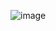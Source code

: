 ![image](https://github.com/Elvis0202/Photo_Fetcher/assets/130848031/7118ce37-cfe0-4de5-9da7-4e8268c44c96)
